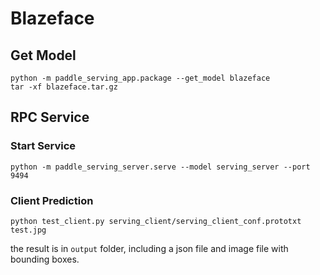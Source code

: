 # Blazeface 

## Get Model
```
python -m paddle_serving_app.package --get_model blazeface
tar -xf blazeface.tar.gz
```

## RPC Service

### Start Service

```
python -m paddle_serving_server.serve --model serving_server --port 9494
```

### Client Prediction

```
python test_client.py serving_client/serving_client_conf.prototxt test.jpg
```

the result is in `output` folder, including a json file and image file with bounding boxes.
